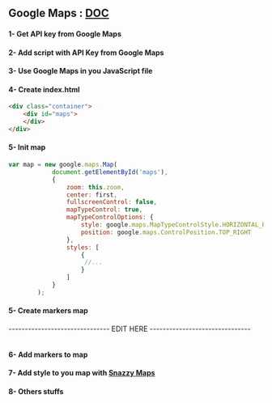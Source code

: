 ## Google Maps : <a href="https://developers.google.com/maps/documentation/javascript/tutorial?hl=fr">DOC</a>

#### 1- Get API key from Google Maps
#### 2- Add script with API Key from Google Maps
#### 3- Use Google Maps in you JavaScript file

#### 4- Create index.html

```html
<div class="container">
    <div id="maps">
    </div>
</div>
```

#### 5- Init map

```javascript
var map = new google.maps.Map(
            document.getElementById('maps'),
            {
                zoom: this.zoom,
                center: first,
                fullscreenControl: false,
                mapTypeControl: true,
                mapTypeControlOptions: {
                    style: google.maps.MapTypeControlStyle.HORIZONTAL_BAR,
                    position: google.maps.ControlPosition.TOP_RIGHT
                },
                styles: [
                    {
                     //...
                    }
                ]
            }
        );
```

#### 5- Create markers map

------------------------------- EDIT HERE -------------------------------

```javascript


```
#### 6- Add markers to map
#### 7- Add style to you map with <a href="https://snazzymaps.com/">Snazzy Maps</a>
#### 8- Others stuffs

